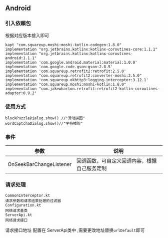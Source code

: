 ## Android
### 引入依賴包  
根据对应版本接入即可
```
kapt "com.squareup.moshi:moshi-kotlin-codegen:1.8.0"
implementation "org.jetbrains.kotlinx:kotlinx-coroutines-core:1.1.1"
implementation "org.jetbrains.kotlinx:kotlinx-coroutines-android:1.1.1"
implementation 'com.google.android.material:material:1.0.0'
implementation 'com.google.code.gson:gson:2.8.5'
implementation 'com.squareup.retrofit2:retrofit:2.5.0'
implementation "com.squareup.retrofit2:converter-moshi:2.5.0"
implementation 'com.squareup.okhttp3:logging-interceptor:3.12.1'
implementation "com.squareup.moshi:moshi-kotlin:1.8.0"
implementation "com.jakewharton.retrofit:retrofit2-kotlin-coroutines-adapter:0.9.2"
```


### 使用方式
```
blockPuzzleDialog.show() //"滑动拼图"
wordCaptchaDialog.show()//"字符校验"
```

### 事件

| 参数  | 说明  |
| ------------ | ------------ |
| OnSeekBarChangeListener | 回调函数，可自定义回调内容，根据自己服务定制 |

### 请求处理
```
CommonInterceptor.kt
请求参数和请求结果处理的过滤器
Configuration.kt
网络请求基类
ServerApi.kt
网络请求接口
```
请求接口地址 配置在 ServerApi类中 ,需要更改地址替换`urlDefault`即可

